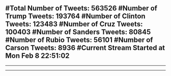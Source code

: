#Total Number of Tweets: 563526 
#Number of Trump Tweets: 193764
#Number of Clinton Tweets: 123483
#Number of Cruz Tweets: 100403
#Number of Sanders Tweets: 80845
#Number of Rubio Tweets: 56101
#Number of Carson Tweets: 8936
#Current Stream Started at Mon Feb  8 22:51:02
---
---
---
